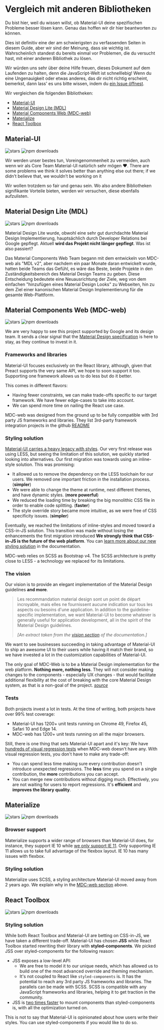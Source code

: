 # Vergleich mit anderen Bibliotheken

<p class="description">Du bist hier, weil du wissen willst, ob Material-UI deine spezifischen Probleme besser lösen kann. Genau das hoffen wir dir hier beantworten zu können.</p>

Dies ist definitiv eine der am schwierigsten zu verfassenden Seiten in diesem Guide, aber wir sind der Meinung, dass sie wichtig ist. Wahrscheinlich standest du bereits einmal vor Problemen, die du versucht hast, mit einer anderen Bibliothek zu lösen.

Wir würden uns sehr über deine Hilfe freuen, dieses Dokument auf dem Laufenden zu halten, denn die JavaScript-Welt ist schnelllebig! Wenn du eine Ungenauigkeit oder etwas anderes, das dir nicht richtig erscheint, bemerkst, dann lass' es uns bitte wissen, indem du [ein Issue öffnest](https://github.com/mui-org/material-ui/issues/new?title=[docs]+Inaccuracy+in+comparison+guide).

Wir vergleichen die folgenden Bibliotheken:

- [Material-UI](#material-ui)
- [Material Design Lite (MDL)](#material-design-lite-mdl)
- [Material Components Web (MDC-web)](#material-components-web-mdc-web)
- [Materialize](#materialize)
- [React Toolbox](#react-toolbox)

## Material-UI

![stars](https://img.shields.io/github/stars/mui-org/material-ui.svg?style=social&label=Stars) ![npm downloads](https://img.shields.io/npm/dm/@material-ui/core.svg)

Wir werden unser bestes tun, Voreingenommenheit zu vermeiden, auch wenn wir als Core Team Material-UI natürlich sehr mögen ❤️. There are some problems we think it solves better than anything else out there; if we didn’t believe that, we wouldn’t be working on it

Wir wollen trotzdem so fair und genau sein. Wo also andere Bibliotheken signifikante Vorteile bieten, werden wir versuchen, diese ebenfalls aufzulisten.

## Material Design Lite (MDL)

![stars](https://img.shields.io/github/stars/google/material-design-lite.svg?style=social&label=Stars) ![npm downloads](https://img.shields.io/npm/dm/material-design-lite.svg)

Material Design Lite wurde, obwohl eine sehr gut durchdachte Material Design Implementierung, hauptsächlich durch Developer Relations bei Google gepflegt. Aktuell **wird das Projekt nicht länger gepflegt**. Was ist also passiert?

Das Material Components Web Team begann mit dem entwickeln von MDC-web als "MDL v2", aber nachdem ein paar Monate daran entwickelt wurde, hatten beide Teams das Gefühl, es wäre das Beste, beide Projekte in den Zuständigkeitsbereich des Material Design Teams zu geben. Diese Entscheidung bedeutete eine Neuausrichtung der Ziele, weg von dem einfachen "hinzufügen eines Material Design Looks" zu Webseiten, hin zu dem Ziel einer kanonischen Material Design Implementierung für die gesamte Web-Plattform.

## Material Components Web (MDC-web)

![stars](https://img.shields.io/github/stars/material-components/material-components-web.svg?style=social&label=Stars) ![npm downloads](https://img.shields.io/npm/dm/material-components-web.svg)

We are very happy to see this project supported by Google and its design team. It sends a clear signal that the [Material Design specification](https://material.io/design/) is here to stay, as they continue to invest in it.

### Frameworks and libraries

Material-UI focuses exclusively on the React library, although, given that Preact supports the very same API, we hope to soon support it too. Supporting one framework allows us to do less but do it better.

This comes in different flavors:

- Having fewer constraints, we can make trade-offs specific to our target framework. We have fewer edge-cases to take into account.
- We can spend more time on nailing the React use case.

MDC-web was designed from the ground up to be fully compatible with 3rd party JS frameworks and libraries. They list 3rd-party framework integration projects in the github [README](https://github.com/material-components/material-components-web/#material-components-for-the-web)

### Styling solution

[Material-UI carries a heavy legacy with styles](https://github.com/oliviertassinari/a-journey-toward-better-style). Our very first release was using LESS, but seeing the limitation of this solution, we quickly started looking into alternatives. Our first migration was towards using an inline-style solution. This was promising:

- It allowed us to remove the dependency on the LESS toolchain for our users. We removed one important friction in the installation process. (**simpler**)
- We were able to change the theme at runtime, nest different themes, and have dynamic styles. (**more powerful**)
- We reduced the loading time by breaking the big monolithic CSS file in order to enable code splitting. (**faster**)
- The style override story became more intuitive, as we were free of CSS specificity issues. (**simpler**)

Eventually, we reached the limitations of inline-styles and moved toward a CSS-in-JS solution. This transition was made without losing the enhancements the first migration introduced **We strongly think that CSS-in-JS is the future of the web platform**. You can [learn more about our new styling solution](/customization/css-in-js/) in the documentation.

MDC-web relies on SCSS as Bootstrap v4. The SCSS architecture is pretty close to LESS - a technology we replaced for its limitations.

### The vision

Our vision is to provide an elegant implementation of the Material Design guidelines **and more**.

> Les recommandation material design sont un point de départ incroyable, mais elles ne fournissent aucune indication sur tous les aspects ou besoins d'une application. In addition to the guideline-specific implementation, we want Material-UI to become whatever is generally useful for application development, all in the spirit of the Material Design guidelines.
> 
> *[An extract taken from the [vision section](/discover-more/vision/) of the documentation.]*

We want to see businesses succeeding in taking advantage of Material-UI to ship an awesome UI to their users while having it match their brand, so we have invested a lot in the customization capabilities of Material-UI.

The only goal of MDC-Web is to be a Material Design implementation for the web platform. **Nothing more, nothing less**. They will not consider making changes to the components - especially UX changes - that would facilitate additional flexibility at the cost of breaking with the core Material Design system, as that is a non-goal of the project. *[source](https://github.com/mui-org/material-ui/issues/6799#issuecomment-299925174)*

### Tests

Both projects invest a lot in tests. At the time of writing, both projects have over 99% test coverage:

- Material-UI has 1200+ unit tests running on Chrome 49, Firefox 45, Safari 10 and Edge 14.
- MDC-web has 1200+ unit tests running on all the major browsers.

Still, there is one thing that sets Material-UI apart and it's key: We have [hundreds of visual regression tests](https://www.argos-ci.com/mui-org/material-ui) when MDC-web doesn't have any. With visual regression tests, you don't have to make any trade-off:

- You can spend less time making sure every contribution doesn't introduce unexpected regressions. The **less** time you spend on a single contribution, the **more** contributions you can accept.
- You can merge new contributions without digging much. Effectively, you are not waiting for users to report regressions. It's **efficient** and **improves the library quality**.

## Materialize

![stars](https://img.shields.io/github/stars/Dogfalo/materialize.svg?style=social&label=Stars) ![npm downloads](https://img.shields.io/npm/dm/materialize-css.svg)

### Browser support

Materialize supports a wider range of browsers than Material-UI does, for instance, they support IE 10 while [we only support IE 11](/getting-started/supported-platforms/). Only supporting IE 11 allows us to take full advantage of the flexbox layout. IE 10 has many issues with flexbox.

### Styling solution

Materialize uses SCSS, a styling architecture Material-UI moved away from 2 years ago. We explain why in the [MDC-web section](#styling-solution) above.

## React Toolbox

![stars](https://img.shields.io/github/stars/react-toolbox/react-toolbox.svg?style=social&label=Stars) ![npm downloads](https://img.shields.io/npm/dm/react-toolbox.svg)

### Styling solution

While both React Toolbox and Material-UI are betting on CSS-in-JS, we have taken a different trade-off. Material-UI has chosen **JSS** while React Toolbox started rewriting their library with **styled-components**. We picked JSS over styled-components for the following reason:

- JSS exposes a low-level API: 
  - We are free to model it to our unique needs, which has allowed us to build one of the most advanced override and theming mechanism.
  - It's not coupled to React like `styled-components` is. It has the potential to reach any 3rd party JS frameworks and libraries. The parallels can be made with SCSS. SCSS is compatible with any JavaScript frameworks and libraries, helping it to get traction in the community.
- JSS is [two times faster](https://github.com/A-gambit/CSS-IN-JS-Benchmarks/blob/master/RESULT.md) to mount components than styled-components is, with all the optimization turned on.

This is not to say that Material-UI is opinionated about how users write their styles. You can use styled-components if you would like to do so.
